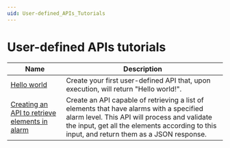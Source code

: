 ```yaml
---
uid: User-defined_APIs_Tutorials
---
```


# User-defined APIs tutorials

| Name | Description |
|--|--|
| [Hello world](xref:UD_APIs_Hello_world_tutorial) | Create your first user-defined API that, upon execution, will return "Hello world!". |
| [Creating an API to retrieve elements in alarm](xref:UD_APIs_Elements_in_alarm_tutorial) | Create an API capable of retrieving a list of elements that have alarms with a specified alarm level. This API will process and validate the input, get all the elements according to this input, and return them as a JSON response. |

